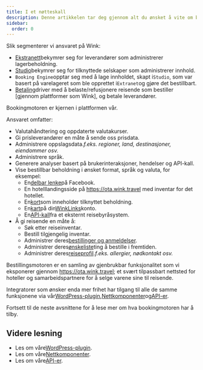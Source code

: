 ```yaml
---
title: I et nøtteskall
description: Denne artikkelen tar deg gjennom alt du ønsket å vite om bookingmotoren.
sidebar:
  order: 0
---
```

Slik segmenterer vi ansvaret på Wink:

* [Ekstranett](/extranet/what-is-extranet)bekymrer seg for leverandører som administrerer lagerbeholdning.
* [Studio](/studio/what-is-studio)bekymrer seg for tilknyttede selskaper som administrerer innhold.
* `Booking Engine`opptar seg med å lage innholdet, skapt i`Studio`, som var basert på varelageret som ble opprettet i`Extranet`og gjøre det bestillbart.
* [Betaling](/payment/what-is-trip-pay)driver med å belaste/refusjonere reisende som bestiller \[gjennom plattformer som Wink], og betale leverandører.

Bookingmotoren er kjernen i plattformen vår.

Ansvaret omfatter:

* Valutahåndtering og oppdaterte valutakurser.
* Gi prisleverandører en måte å sende oss prisdata.
* Administrere oppslagsdata.*f.eks. regioner, land, destinasjoner, eiendommer osv.*
* Administrere språk.
* Generere analyser basert på brukerinteraksjoner, hendelser og API-kall.
* Vise bestillbar beholdning i ønsket format, språk og valuta, for eksempel:
  * En[delbar lenke](/studio/shareable-links)på Facebook.
  * En hotelllandingsside på https://ota.wink.travel med inventar for det hotellet.
  * En[kort](/studio/cards)som inneholder tilknyttet beholdning.
  * En[kart](/studio/maps)på din[WinkLinks](/link-manager/wink-links)konto.
  * En[API-kall](/developers/apis)fra et eksternt reisebyråsystem.
* Å gi reisende en måte å:
  * Søk etter reiseinventar.
  * Bestill tilgjengelig inventar.
  * Administrer deres[bestillinger og anmeldelser](/booking-engine/bookings).
  * Administrer deres[ønskeliste](/booking-engine/bucket-list)ting å bestille i fremtiden.
  * Administrer deres[reiseprofil](/booking-engine/travel-preferences).*f.eks. allergier, nødkontakt osv.*

Bestillingsmotoren er en samling av gjenbrukbar funksjonalitet som vi eksponerer gjennom https://ota.wink.travel; et svært tilpassbart nettsted for hoteller og samarbeidspartnere for å selge varene sine til reisende.

Integratorer som ønsker enda mer frihet har tilgang til alle de samme funksjonene via vår[WordPress-plugin](/developers/wordpress/),[Nettkomponenter](/developers/web-components)og[API-er](/developers/apis).

Fortsett til de neste avsnittene for å lese mer om hva bookingmotoren har å tilby.

## Videre lesning

* Les om våre[WordPress-plugin](/developers/wordpress/).
* Les om våre[Nettkomponenter](/developers/web-components).
* Les om våre[API-er](/developers/apis).

